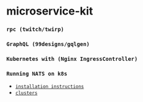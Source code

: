 # microservice-kit

### `rpc (twitch/twirp)`

### `GraphQL (99designs/gqlgen)`

### `Kubernetes with (Nginx IngressController)`

### `Running NATS on k8s`

- [`installation instructions`](https://nats-io.github.io/k8s/)
- [`clusters`](https://nats-io.github.io/k8s/docs/create-k8s-cluster.html)